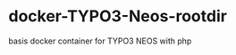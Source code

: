 docker-TYPO3-Neos-rootdir
=========================

basis docker container for TYPO3 NEOS with php 
